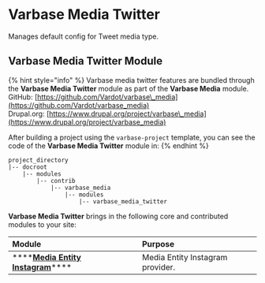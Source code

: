# Varbase Media Twitter

Manages default config for Tweet media type.

## Varbase Media Twitter Module

{% hint style="info" %}
Varbase media twitter features are bundled through the **Varbase Media Twitter** module as part of the **Varbase Media** module.  
GitHub: [https://github.com/Vardot/varbase\_media](https://github.com/Vardot/varbase_media)  
Drupal.org: [https://www.drupal.org/project/varbase\_media](https://www.drupal.org/project/varbase_media)

After building a project using the `varbase-project` template, you can see the code of the **Varbase Media Twitter** module in:
{% endhint %}

```text
project_directory
|-- docroot
    |-- modules
        |-- contrib
            |-- varbase_media
                |-- modules
                    |-- varbase_media_twitter
```

**Varbase Media Twitter** brings in the following core and contributed modules to your site:

| Module | Purpose |
| :--- | :--- |
| \*\*\*\*[**Media Entity Instagram**](https://www.drupal.org/project/media_entity_instagram)\*\*\*\* | Media Entity Instagram provider. |

